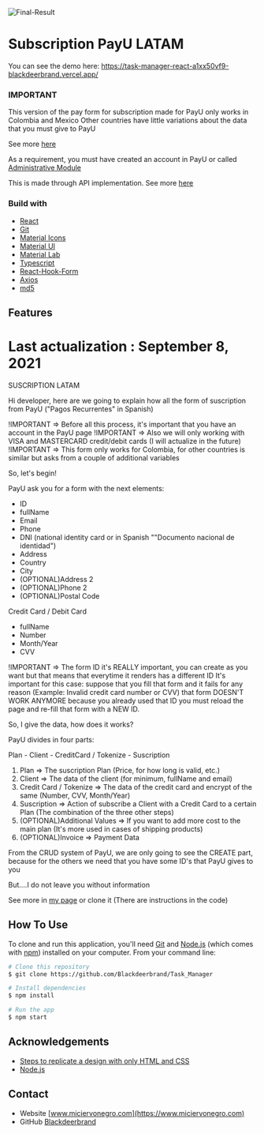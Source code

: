 ![Final-Result](https://lh3.googleusercontent.com/oRTBuhg0gKwZ-pIamHAVrwbExgB9f51NPJKFc4UCTdFxR15uRwX0ECfnvHn7CaKHkwwQHTiYF1j8b4s3BsnXnHufk4YpiPzVo93XGDCI8ethesye2dIQJialmN0svQ7zquVvqxMOQ9r-VoVIC9qPy3swloG2r2D_RzX1kTJS98LUeyHzFZW09avzmKYVrHuuf0UtwRGE1kgEwMo-iil_3aFH_8VYAqCNMM_eu9WmseiNXYEFCkXX0gzzhgAR3wLLkTvb3ObZjU-NUe2-_XgHtX3zXPMH6zo78JXccuxuTpeajrUksWqJcDmwl5GBt8hRTe2-YD0mSVSzX4Ubk0qGLQYuMcj7SvPVePCvam_5AmoCHKIHemR5GW9LYHISYcqRoUJlhtPJv7NNAlWFVrwU1cMe62U1rGHx-tGm3bHvk7iW2Aiw4IpVrayn5VHp-mZ-ftDXrrrQOqx7ogSJ4OHM603T-yK7p9oZ_jM9haYGjn0CXjPQn4CwQczdsCzjXojQISawTCUskKzBto-mXaBcktR5qeVovl_pH6jnG8d15R7J_pQIg7Y7e6Z3pUv_Bl2wmh0JY0Tg0bBUAQO1BALshE81oUEeRJd4ZgQp2P3IBvS_p8Qep2YkUJHZutI01nYsmtrWTj3Cerb_vSXLxBfet4hLULod934GhSXSKYEQOKOPX-LE98GWgUFvji0IiEphMsGuRjDxFua-RQyuIc5a65xcZQ=w1322-h880-no?authuser=0)

# Subscription PayU LATAM

You can see the demo here: https://task-manager-react-a1xx50vf9-blackdeerbrand.vercel.app/ 

### IMPORTANT

This version of the pay form for subscription made for PayU only works in Colombia and Mexico
Other countries have little variations about the data that you must give to PayU

See more [here](http://developers.payulatam.com/es/api/recurring_payments.html)

As a requirement, you must have created an account in PayU or called [Administrative Module](https://secure.payulatam.com/online_account/create_account.zul)

This is made through API implementation. See more [here](http://developers.payulatam.com/es/api/recurring_payments.html)

### Build with

- [React](https://reactjs.org/)
- [Git](https://git-scm.com)
- [Material Icons](https://material-ui.com/es/components/material-icons/)
- [Material UI](https://material-ui.com/es/)
- [Material Lab](https://material-ui.com/es/components/about-the-lab/)
- [Typescript](https://www.typescriptlang.org/)
- [React-Hook-Form](https://react-hook-form.com/)
- [Axios](https://github.com/axios/axios)
- [md5](https://www.npmjs.com/package/md5)

## Features

# Last actualization : September 8, 2021

SUSCRIPTION LATAM

Hi developer, here are we going to explain how all the form of suscription from PayU ("Pagos Recurrentes" in Spanish)

!IMPORTANT => Before all this process, it's important that you have an account in the PayU page
!IMPORTANT => Also we will only working with VISA and MASTERCARD credit/debit cards (I will actualize in the future)
!IMPORTANT => This form only works for Colombia, for other countries is similar but asks from a couple of additional variables

So, let's begin!

PayU ask you for a form with the next elements:

- ID
- fullName
- Email
- Phone
- DNI (national identity card or in Spanish ""Documento nacional de identidad")
- Address
- Country
- City
- (OPTIONAL)Address 2
- (OPTIONAL)Phone 2
- (OPTIONAL)Postal Code

Credit Card / Debit Card

- fullName
- Number
- Month/Year
- CVV

!IMPORTANT => The form ID it's REALLY important, you can create as you want but that means that everytime it renders has a different ID
It's important for this case: suppose that you fill that form and it fails for any reason (Example: Invalid credit card number or CVV) that form
DOESN'T WORK ANYMORE because you already used that ID you must reload the page and re-fill that form with a NEW ID.

So, I give the data, how does it works?

PayU divides in four parts:

Plan - Client - CreditCard / Tokenize - Suscription

1. Plan => The suscription Plan (Price, for how long is valid, etc.)
2. Client => The data of the client (for minimum, fullName and email)
3. Credit Card / Tokenize => The data of the credit card and encrypt of the same (Number, CVV, Month/Year)
4. Suscription => Action of subscribe a Client with a Credit Card to a certain Plan (The combination of the three other steps)
5. (OPTIONAL)Additional Values => If you want to add more cost to the main plan (It's more used in cases of shipping products)
6. (OPTIONAL)Invoice => Payment Data

From the CRUD system of PayU, we are only going to see the CREATE part, because for the others we need that you have some ID's that PayU gives to you

But....I do not leave you without information 

See more in [my page](https://www.miciervonegro.com) or clone it (There are instructions in the code)

## How To Use

<!-- Example: -->

To clone and run this application, you'll need [Git](https://git-scm.com) and [Node.js](https://nodejs.org/en/download/) (which comes with [npm](http://npmjs.com)) installed on your computer. From your command line:

```bash
# Clone this repository
$ git clone https://github.com/Blackdeerbrand/Task_Manager

# Install dependencies
$ npm install

# Run the app
$ npm start
```

## Acknowledgements

<!-- This section should list any articles or add-ons/plugins that helps you to complete the project. This is optional but it will help you in the future. For example: -->

- [Steps to replicate a design with only HTML and CSS](https://devchallenges-blogs.web.app/how-to-replicate-design/)
- [Node.js](https://nodejs.org/)

## Contact

- Website [www.miciervonegro.com](https://www.miciervonegro.com)
- GitHub [Blackdeerbrand](https://github.com/Blackdeerbrand)
